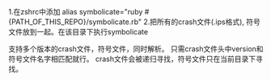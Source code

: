 1.在zshrc中添加 alias symbolicate="ruby #{PATH_OF_THIS_REPO}/symbolicate.rb"
2.把所有的crash文件(.ips格式), 符号文件放到一起。在该目录下执行symbolicate
 
支持多个版本的crash文件，符号文件，同时解析。
只需crash文件头中version和符号文件名字相匹配就行。
crash文件会被递归寻找，符号文件只在当前目录下寻找。
 

